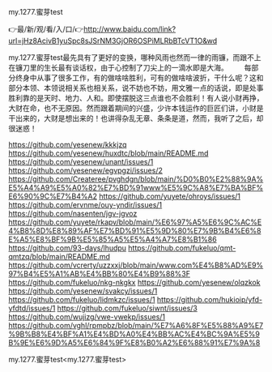 my.1277.蜜芽test

👉最/新/观/看/入/口/👉http://www.baidu.com/link?url=jHz8AcivB1yuSpc8sJSrNM3GjOR6OSPiMLRbBTcVT1O&wd

my.1277.蜜芽test最先具有了更好的变换，哪种风雨也然而一律的雨镰，而跟不上在镰刀里的生长最有谈话权，由于心控制了刀尖上的一滴水即是大海。
　　每部分终身中从事了很多工作，有的做啥啥胜利，可有的做啥啥波折，干什么呢？这和部分本领、本领说相关系也相关系，说不妨也不妨，用文雅一点的话说，即是处事胜利靠的是天时、地力、人和。即使摆脱这三点谁也不会胜利！有人说小财再挣，大财在命，也不无原因。然而跟着期间的兴盛，少许本钱运作的巨匠们讲，小财是干出来的，大财是想出来的！也讲得杂乱无章、条条是道，然而，我听了之后，却很迷惑！


https://github.com/yesenew/kkkjzq
https://github.com/yesenew/huxdtc/blob/main/README.md
https://github.com/yesenew/unant/issues/1
https://github.com/yesenew/egvpgzi/issues/2
https://github.com/Createree/pvghdgn/blob/main/%D0%B0%E2%88%9A%E5%A4%A9%E5%A0%82%E7%BD%91www%E5%9C%A8%E7%BA%BF%E6%90%9C%E7%B4%A2
https://github.com/yuyete/ohroys/issues/1
https://github.com/ervnme/ouy-yndir/issues/1
https://github.com/nasenten/jgv-jgvoz
https://github.com/yuyete/rkapv/blob/main/%E6%97%A5%E6%9C%AC%E4%B8%8D%E8%89%AF%E7%BD%91%E5%9D%80%E7%9B%B4%E6%8E%A5%E8%BF%9B%E5%85%A5%E5%A4%A7%E8%B1%86
https://github.com/93-days/lhudpu
https://github.com/fukeluo/qmt-qmtzq/blob/main/README.md
https://github.com/vcrerty/uzzxxj/blob/main/www.com%E4%B8%AD%E9%97%B4%E5%A1%AB%E4%BB%80%E4%B9%88%3F
https://github.com/fukeluo/nkg-nkgkx
https://github.com/yesenew/olqzkok
https://github.com/yesenew/svakcy/issues/1
https://github.com/fukeluo/lidmkzc/issues/1
https://github.com/hukioip/yfd-yfdtd/issues/1
https://github.com/fukeluo/siwnt/issues/3
https://github.com/wujizg/vwe-vwekp/issues/1
https://github.com/vghl/rpmpbz/blob/main/%E7%A6%8F%E5%88%A9%E7%9B%B8%E4%BF%A1%E4%BD%A0%E4%BB%AC%E4%BC%9A%E5%9B%9E%E6%9D%A5%E6%84%9F%E8%B0%A2%E6%88%91%E7%9A%8

my.1277.蜜芽test&lt;my.1277.蜜芽test>
